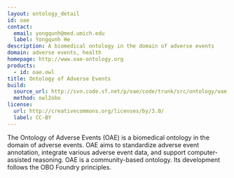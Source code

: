 ```yaml
---
layout: ontology_detail
id: oae
contact:
  email: yongqunh@med.umich.edu
  label: Yongqunh He
description: A biomedical ontology in the domain of adverse events
domain: adverse events, health
homepage: http://www.oae-ontology.org
products:
  - id: oae.owl
title: Ontology of Adverse Events
build:
  source_url: http://svn.code.sf.net/p/oae/code/trunk/src/ontology/oae.owl
  method: owl2obo
license:
  url: http://creativecommons.org/licenses/by/3.0/
  label: CC-BY
---
```


The Ontology of Adverse Events (OAE) is a biomedical ontology in the domain of adverse events. OAE aims to standardize adverse event annotation, integrate various adverse event data, and support computer-assisted reasoning.  OAE is a community-based ontology. Its development follows the OBO Foundry principles.
